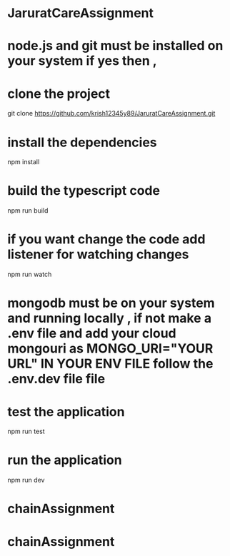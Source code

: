 # JaruratCareAssignment
# node.js and git must be installed on your system if yes then ,
# clone the project
git clone https://github.com/krish12345y89/JaruratCareAssignment.git
# install the dependencies
npm install
# build the typescript code
npm run build
# if you want change the code add listener for watching changes
npm run watch
# mongodb must be on your system and running locally , if not make a .env file and add your cloud mongouri as MONGO_URI="YOUR URL" IN YOUR ENV FILE follow the .env.dev file file
# test the application
npm run test
# run the application
npm run dev
# chainAssignment
# chainAssignment
